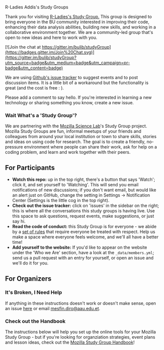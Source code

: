 R-Ladies Addis's Study Groups

Thank you for visiting [R-Ladies's Study Group.](http://rladies.org) This group is designed to bring everyone in the BU community interested in improving their code, enhancing their data analysis abilities, building new skills, and working in a collaborative environment together. We are a community-led group that's open to new ideas and here to work with you.

[![Join the chat at https://gitter.im/bulib/studyGroup](https://badges.gitter.im/Join%20Chat.svg)](https://gitter.im/bulib/studyGroup?utm_source=badge&utm_medium=badge&utm_campaign=pr-badge&utm_content=badge)

We are using [Github's issue tracker](https://github.com/r-ladies-addis/rladies-addis/issues) to suggest events and to post discussion items. It is a little bit of a workaround but the functionality is great (and the cost is free : ).

Please add a comment to say hello. If you're interested in learning a new technology or sharing something you know, create a new issue. 

### Wait What's a 'Study Group'?

We are partnering with the [Mozilla Science Lab](https://www.mozillascience.org/)'s Study Group project. Mozilla Study Groups are fun, informal meetups of your friends and colleagues from around your local institution or town to share skills, stories and ideas on using code for research. The goal is to create a friendly, no-pressure environment where people can share their work, ask for help on a coding problem, and learn and work together with their peers.

## For Participants

 - **Watch this repo:** up in the top right, there's a button that says 'Watch'; click it, and set yourself to 'Watching'. This will send you email notifications of new discussions; if you don't want email, but would like an alert just on GitHub, change the setting in Settings -> Notification Center (Settings is the little cog in the top right).
 - **Check out the issue tracker:** click on 'issues' in the sidebar on the right; this is where all the conversations this study groups is having live. Use this space to ask questions, request events, make suggestions, or just say hi.
 - **Read the code of conduct:** this Study Group is for everyone - we abide by a [set of rules](https://www.mozillascience.org/code-of-conduct/) that require everyone be treated with respect. Help us make a space where everyone feels welcome, and we'll all have a better time!
 - **Add yourself to the website:** If you'd like to appear on the website under the 'Who we Are' section, have a look at the `_data/members.yml`; send us a pull request with an entry for yourself, or open an issue and we'll do it for you.

## For Organizers

### It's Broken, I Need Help

If anything in these instructions doesn't work or doesn't make sense, open an issue [here](https://github.com/mozillascience/studyGroup/issues) or email mesfin.diro@aau.edu.et.

### Check out the Handbook

The instructions below will help you set up the online tools for your Mozilla Study Group - but if you're looking for organziation strategies, event plans and lesson ideas, check out the [Mozilla Study Group Handbook](https://mozillascience.github.io/studyGroupHandbook/)!
